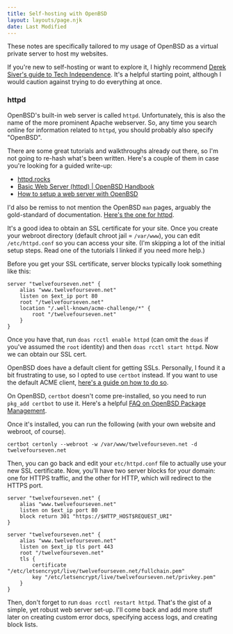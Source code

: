 ```yaml
---
title: Self-hosting with OpenBSD
layout: layouts/page.njk
date: Last Modified
---
```

<aside class="bg-lime-200 border-1 border-lime-400 p-1 rounded-sm my-1.5">
    <p>These notes are specifically tailored to my usage of OpenBSD as a virtual private server to host my websites.</p>
    <p class="mb-0">If you're new to self-hosting or want to explore it, I highly recommend <a class="bg-lime-400" href="https://sive.rs/ti">Derek Siver's guide to Tech Independence</a>. It's a helpful starting point, although I would caution against trying to do everything at once.</p>
</aside>

### httpd

OpenBSD's built-in web server is called `httpd`. Unfortunately, this is also the name of the more prominent Apache webserver. So, any time you search online for information related to `httpd`, you should probably also specify "OpenBSD".

There are some great tutorials and walkthroughs already out there, so I'm not going to re-hash what's been written. Here's a couple of them in case you're looking for a guided write-up:

- [httpd.rocks](https://httpd.rocks/)
- [Basic Web Server (httpd) | OpenBSD Handbook](https://www.openbsdhandbook.com/services/webserver/basic_webserver/)
- [How to setup a web server with OpenBSD](https://www.bsdhowto.ch/webserver.html)

I'd also be remiss to not mention the OpenBSD `man` pages, arguably the gold-standard of documentation. <a href="https://man.openbsd.org/httpd.conf">Here's the one for httpd</a>.

It's a good idea to obtain an SSL certificate for your site. Once you create your webroot directory (default chroot jail = `/var/www`), you can edit `/etc/httpd.conf` so you can access your site. (I'm skipping a lot of the initial setup steps. Read one of the tutorials I linked if you need more help.)

Before you get your SSL certificate, server blocks typically look something like this:
```
server "twelvefourseven.net" {
    alias "www.twelvefourseven.net"
    listen on $ext_ip port 80
    root "/twelvefourseven.net"
    location "/.well-known/acme-challenge/*" {
        root "/twelvefourseven.net"
    }
}
```

Once you have that, run `doas rcctl enable httpd` (can omit the `doas` if you've assumed the `root` identity) and then `doas rcctl start httpd`. Now we can obtain our SSL cert.

OpenBSD does have a default client for getting SSLs. Personally, I found it a bit frustrating to use, so I opted to use `certbot` instead. If you want to use the default ACME client, [here's a guide on how to do so](https://www.openbsdhandbook.com/services/webserver/ssl/).

On OpenBSD, `certbot` doesn't come pre-installed, so you need to run `pkg_add certbot` to use it. Here's a helpful [FAQ on OpenBSD Package Management](https://www.openbsd.org/faq/faq15.html).

Once it's installed, you can run the following (with your own website and webroot, of course).
```
certbot certonly --webroot -w /var/www/twelvefourseven.net -d twelvefourseven.net
```

Then, you can go back and edit your `etc/httpd.conf` file to actually use your new SSL certificate. Now, you'll have two server blocks for your domain: one for HTTPS traffic, and the other for HTTP, which will redirect to the HTTPS port.
```
server "twelvefourseven.net" {
    alias "www.twelvefourseven.net"
    listen on $ext_ip port 80
    block return 301 "https://$HTTP_HOST$REQUEST_URI"
}

server "twelvefourseven.net" {
    alias "www.twelvefourseven.net"
    listen on $ext_ip tls port 443
    root "/twelvefourseven.net"
    tls {
        certificate "/etc/letsencrypt/live/twelvefourseven.net/fullchain.pem"
        key "/etc/letsencrypt/live/twelvefourseven.net/privkey.pem"
    }
}
```

Then, don't forget to run `doas rcctl restart httpd`. That's the gist of a simple, yet robust web server set-up. I'll come back and add more stuff later on creating custom error docs, specifying access logs, and creating block lists.